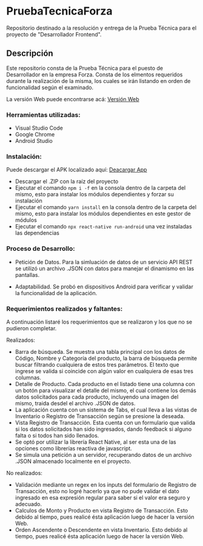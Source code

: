 # PruebaTecnicaForza
Repositorio destinado a la resolución y entrega de la Prueba Técnica para el proyecto de "Desarrollador Frontend".

## Descripción
Este repositorio consta de la Prueba Técnica para el puesto de Desarrollador en la empresa Forza.
Consta de los elmentos requeridos durante la realización de la misma, los cuales se irán listando en orden de funcionalidad según el examinado.

La versión Web puede encontrarse acá: [Versión Web](https://github.com/MayenRosil/reno-express)


### Herramientas utilizadas:
- Visual Studio Code
- Google Chrome
- Android Studio

### Instalación:

Puede descargar el APK localizado aquí: [Deacargar App](android/app/release)

- Descargar el .ZIP con la raíz del proyecto
- Ejecutar el comando ```npm i -f``` en la consola dentro de la carpeta del mismo, esto para instalar los módulos dependientes y forzar su instalación
- Ejecutar el comando ```yarn install``` en la consola dentro de la carpeta del mismo, esto para instalar los módulos dependientes en este gestor de módulos
- Ejecutar el comando ```npx react-native run-android``` una vez instaladas las dependencias

### Proceso de Desarrollo:

- Petición de Datos.
Para la simluación de datos de un servicio API REST se utilizó un archivo .JSON con datos para manejar el dinamismo en las pantallas.

- Adaptabilidad.
Se probó en dispositivos Android para verificar y validar la funcionalidad de la aplicación.


### Requerimientos realizados y faltantes:
A continuación listaré los requerimientos que se realizaron y los que no se pudieron completar.

Realizados:
- Barra de búsqueda. Se muestra una tabla principal con los datos de Código, Nombre y Categoría del producto, la barra de búsqueda permite buscar filtrando cualquiera de estos tres parámetros. El texto que ingrese se valida si coincide con algún valor en cualquiera de esas tres columnas.
- Detalle de Producto. Cada producto en el listado tiene una columna con un botón para visualizar el detalle del mismo, el cual contiene los demás datos solicitados para cada producto, incluyendo una imagen del mismo, traida desdel el archivo .JSON de datos.
- La aplicación cuenta con un sistema de Tabs, el cual lleva a las vistas de Inventario o Registro de Transacción según se presione la deseada.
- Vista Registro de Transacción. Esta cuenta con un formulario que valida si los datos solicitados han sido ingresados, dando feedback si alguno falta o si todos han sido llenados.
- Se optó por utilizar la librería React Native, al ser esta una de las opciones como librerías reactiva de javascript.
- Se simula una petición a un servidor, recuperando datos de un archivo .JSON almacenado localmente en el proyecto.

No realizados:
- Validación mediante un regex en los inputs del formulario de Registro de Transacción, esto no logré hacerlo ya que no pude validar el dato ingresado en esa expresión regular para saber si el valor era seguro y adecuado.
- Calculos de Monto y Producto en vista Registro de Transacción. Esto debido al tiempo, pues realicé ésta aplicación luego de hacer la versión Web.
- Orden Ascendente o Descendente en vista Inventario. Esto debido al tiempo, pues realicé ésta aplicación luego de hacer la versión Web.
